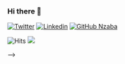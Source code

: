 ### Hi there 👋

[![Twitter](https://img.shields.io/badge/-Twitter-222222?style=flat-square&logo=twitter&logoColor=white&link=https://twitter.com/rbahtia46/)](https://twitter.com/raynzaba/)
[![Linkedin](https://img.shields.io/badge/-LinkedIn-222222?style=flat-square&logo=Linkedin&logoColor=white&link=https://www.linkedin.com/in/raymond-nzaba/)](https://www.linkedin.com/in/raymond-nzaba/)
[![GitHub Nzaba](https://img.shields.io/github/followers/devytechie?label=follow&style=social)](https://github.com/nzaba)

<img src="https://hitcounter.pythonanywhere.com/count/tag.svg?url=https%3A%2F%2Fgithub.com%2FrNzaba%2FNzaba" alt="Hits">

<img src="https://github-readme-stats.vercel.app/api/top-langs/?username=Nzaba&layout=compact&hide=html" />

<!---
_Last updated: October 2018_
--->
-->
